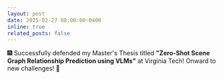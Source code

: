 ```yaml
---
layout: post
date: 2025-02-27 08:00:00-0400
inline: true
related_posts: false
---
```


:fireworks: Successfully defended my Master's Thesis titled **"Zero-Shot Scene Graph Relationship Prediction using VLMs"** at Virginia Tech! Onward to new challenges! 🚀
